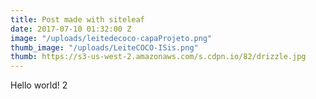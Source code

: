```yaml
---
title: Post made with siteleaf
date: 2017-07-10 01:32:00 Z
image: "/uploads/leitedecoco-capaProjeto.png"
thumb_image: "/uploads/LeiteCOCO-ISis.png"
thumb: https://s3-us-west-2.amazonaws.com/s.cdpn.io/82/drizzle.jpg
---
```


Hello world! 2